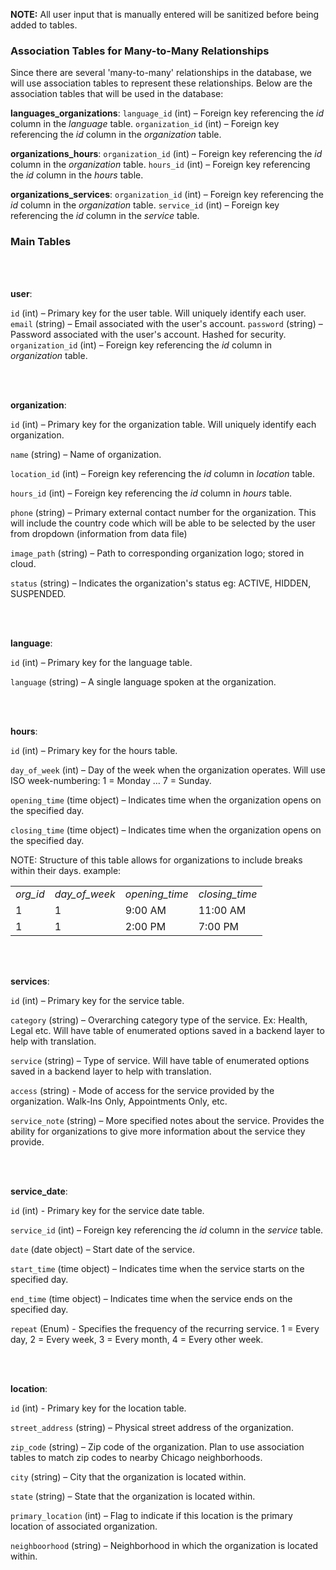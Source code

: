 **NOTE:**
All user input that is manually entered will be sanitized before being added to tables.


### Association Tables for Many-to-Many Relationships

Since there are several 'many-to-many' relationships in the database, we will use association tables to represent these relationships. Below are the association tables that will be used in the database:

**languages\_organizations**:
`language_id` (int) – Foreign key referencing the _id_ column in the _language_ table.
`organization_id` (int) – Foreign key referencing the _id_ column in the _organization_ table.

**organizations\_hours**:
`organization_id` (int) – Foreign key referencing the _id_ column in the _organization_ table.
`hours_id` (int) – Foreign key referencing the _id_ column in the _hours_ table.

**organizations\_services**:
`organization_id` (int) – Foreign key referencing the _id_ column in the _organization_ table.
`service_id` (int) – Foreign key referencing the _id_ column in the _service_ table.


### Main Tables

<br/><br/>

**user**:

`id` (int) – Primary key for the user table. Will uniquely identify each user.
`email` (string) – Email associated with the user's account.
`password` (string) – Password associated with the user's account. Hashed for security.
`organization_id` (int) – Foreign key referencing the _id_ column in _organization_ table.


<br/><br/>

**organization**:

`id` (int) – Primary key for the organization table. Will uniquely identify each organization.

`name` (string) – Name of organization.

`location_id` (int) – Foreign key referencing the _id_ column in _location_ table.

`hours_id` (int) – Foreign key referencing the _id_ column in _hours_ table.

`phone` (string) – Primary external contact number for the organization. This will include the country code which will be able to be selected by the user from dropdown (information from data file)

`image_path` (string) – Path to corresponding organization logo; stored in cloud.

`status` (string) – Indicates the organization's status eg: ACTIVE, HIDDEN, SUSPENDED.


<br/><br/>


**language**:

`id` (int) – Primary key for the language table.

`language` (string) – A single language spoken at the organization.


<br/><br/>


**hours**:

`id` (int) – Primary key for the hours table.

`day_of_week` (int) – Day of the week when the organization operates. Will use ISO week-numbering: 1 = Monday … 7 = Sunday.

`opening_time` (time object) – Indicates time when the organization opens on the specified day.

`closing_time` (time object) – Indicates time when the organization opens on the specified day.


NOTE: Structure of this table allows for organizations to include breaks within their days. example: 

<table><tbody><tr><td><i>org_id</i></td><td><i>day_of_week</i></td><td><i>opening_time</i></td><td><i>closing_time</i></td></tr><tr><td>1</td><td>1</td><td>9:00 AM</td><td>11:00 AM</td></tr><tr><td>1</td><td>1</td><td>2:00 PM</td><td>7:00 PM</td></tr></tbody></table>

<br/><br/>


**services**:

`id` (int) – Primary key for the service table.

`category` (string) – Overarching category type of the service. Ex: Health, Legal etc.  Will have table of enumerated options saved in a backend layer to help with translation.

`service` (string) – Type of service. Will have table of enumerated options saved in a backend layer to help with translation.

`access` (string) - Mode of access for the service provided by the organization. Walk-Ins Only, Appointments Only, etc.

`service_note` (string) – More specified notes about the service. Provides the ability for organizations to give more information about the service they provide.


<br/><br/>


**service\_date**:

`id` (int) -  Primary key for the service date table.

`service_id` (int) – Foreign key referencing the _id_ column in the _service_ table.

`date` (date object) – Start date of the service.

`start_time` (time object) – Indicates time when the service starts on the specified day.

`end_time` (time object) – Indicates time when the service ends on the specified day.

`repeat` (Enum) - Specifies the frequency of the recurring service. 1 = Every day, 2 = Every week, 3 = Every month, 4 = Every other week.


<br/><br/>



**location**:

`id` (int) -  Primary key for the location table.

`street_address` (string) – Physical street address of the organization.

`zip_code` (string) – Zip code of the organization. Plan to use association tables to match zip codes to nearby Chicago neighborhoods.

`city` (string) – City that the organization is located within.

`state` (string) – State that the organization is located within.

`primary_location` (int) – Flag to indicate if this location is the primary location of associated organization.

`neighboorhood` (string) – Neighborhood in which the organization is located within. 
